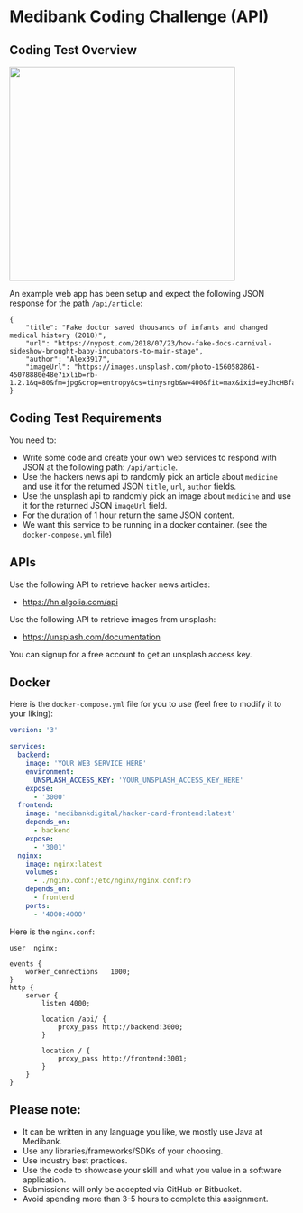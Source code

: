 # Medibank Coding Challenge (API)

## Coding Test Overview

<img src="https://i.imgur.com/7zxoGam.png" width="400" height="380">

An example web app has been setup and expect the following JSON response for the path `/api/article`:

```
{
    "title": "Fake doctor saved thousands of infants and changed medical history (2018)",
    "url": "https://nypost.com/2018/07/23/how-fake-docs-carnival-sideshow-brought-baby-incubators-to-main-stage",
    "author": "Alex3917",
    "imageUrl": "https://images.unsplash.com/photo-1560582861-45078880e48e?ixlib=rb-1.2.1&q=80&fm=jpg&crop=entropy&cs=tinysrgb&w=400&fit=max&ixid=eyJhcHBfaWQiOjE3NDkzNn0"
}
```

## Coding Test Requirements

You need to:

- Write some code and create your own web services to respond with JSON at the following path: `/api/article`.
- Use the hackers news api to randomly pick an article about `medicine` and use it for the returned JSON `title`, `url`, `author` fields.
- Use the unsplash api to randomly pick an image about `medicine` and use it for the returned JSON `imageUrl` field.
- For the duration of 1 hour return the same JSON content.
- We want this service to be running in a docker container. (see the `docker-compose.yml` file)

## APIs

Use the following API to retrieve hacker news articles:

- https://hn.algolia.com/api

Use the following API to retrieve images from unsplash:

- https://unsplash.com/documentation

You can signup for a free account to get an unsplash access key.

## Docker

Here is the `docker-compose.yml` file for you to use (feel free to modify it to your liking):

```yaml
version: '3'

services:
  backend:
    image: 'YOUR_WEB_SERVICE_HERE'
    environment:
      UNSPLASH_ACCESS_KEY: 'YOUR_UNSPLASH_ACCESS_KEY_HERE'
    expose:
      - '3000'
  frontend:
    image: 'medibankdigital/hacker-card-frontend:latest'
    depends_on:
      - backend
    expose:
      - '3001'
  nginx:
    image: nginx:latest
    volumes:
      - ./nginx.conf:/etc/nginx/nginx.conf:ro
    depends_on:
      - frontend
    ports:
      - '4000:4000'
```

Here is the `nginx.conf`:

```
user  nginx;

events {
    worker_connections   1000;
}
http {
    server {
        listen 4000;

        location /api/ {
            proxy_pass http://backend:3000;
        }

        location / {
            proxy_pass http://frontend:3001;
        }
    }
}
```

## Please note:

- It can be written in any language you like, we mostly use Java at Medibank.
- Use any libraries/frameworks/SDKs of your choosing.
- Use industry best practices.
- Use the code to showcase your skill and what you value in a software application.
- Submissions will only be accepted via GitHub or Bitbucket.
- Avoid spending more than 3-5 hours to complete this assignment.
